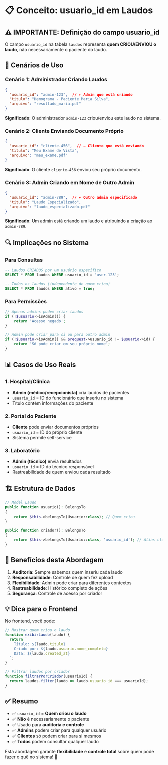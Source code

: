 # 📋 Conceito: usuario_id em Laudos

## ⚠️ IMPORTANTE: Definição do campo usuario_id

O campo `usuario_id` na tabela `laudos` representa **quem CRIOU/ENVIOU o laudo**, não necessariamente o paciente do laudo.

## 🎯 Cenários de Uso

### Cenário 1: Administrador Criando Laudos
```json
{
  "usuario_id": "admin-123",  // ← Admin que está criando
  "titulo": "Hemograma - Paciente Maria Silva",
  "arquivo": "resultado_maria.pdf"
}
```
**Significado**: O administrador `admin-123` criou/enviou este laudo no sistema.

### Cenário 2: Cliente Enviando Documento Próprio
```json
{
  "usuario_id": "cliente-456",  // ← Cliente que está enviando
  "titulo": "Meu Exame de Vista",
  "arquivo": "meu_exame.pdf"
}
```
**Significado**: O cliente `cliente-456` enviou seu próprio documento.

### Cenário 3: Admin Criando em Nome de Outro Admin
```json
{
  "usuario_id": "admin-789",  // ← Outro admin especificado
  "titulo": "Laudo Especializado",
  "arquivo": "laudo_especializado.pdf"
}
```
**Significado**: Um admin está criando um laudo e atribuindo a criação ao `admin-789`.

## 🔍 Implicações no Sistema

### Para Consultas
```sql
-- Laudos CRIADOS por um usuário específico
SELECT * FROM laudos WHERE usuario_id = 'user-123';

-- Todos os laudos (independente de quem criou)
SELECT * FROM laudos WHERE ativo = true;
```

### Para Permissões
```php
// Apenas admins podem criar laudos
if (!$usuario->isAdmin()) {
    return 'Acesso negado';
}

// Admin pode criar para si ou para outro admin
if (!$usuario->isAdmin() && $request->usuario_id != $usuario->id) {
    return 'Só pode criar em seu próprio nome';
}
```

## 📊 Casos de Uso Reais

### 1. **Hospital/Clínica**
- **Admin (médico/recepcionista)** cria laudos de pacientes
- `usuario_id` = ID do funcionário que inseriu no sistema
- Título contém informações do paciente

### 2. **Portal do Paciente**
- **Cliente** pode enviar documentos próprios
- `usuario_id` = ID do próprio cliente
- Sistema permite self-service

### 3. **Laboratório**
- **Admin (técnico)** envia resultados
- `usuario_id` = ID do técnico responsável
- Rastreabilidade de quem enviou cada resultado

## 🏗️ Estrutura de Dados

```php
// Model Laudo
public function usuario(): BelongsTo 
{
    return $this->belongsTo(Usuario::class); // Quem criou
}

public function criador(): BelongsTo 
{
    return $this->belongsTo(Usuario::class, 'usuario_id'); // Alias claro
}
```

## 🚀 Benefícios desta Abordagem

1. **Auditoria**: Sempre sabemos quem inseriu cada laudo
2. **Responsabilidade**: Controle de quem fez upload
3. **Flexibilidade**: Admin pode criar para diferentes contextos
4. **Rastreabilidade**: Histórico completo de ações
5. **Segurança**: Controle de acesso por criador

## 💡 Dica para o Frontend

No frontend, você pode:

```javascript
// Mostrar quem criou o laudo
function exibirLaudo(laudo) {
  return `
    Título: ${laudo.titulo}
    Criado por: ${laudo.usuario.nome_completo}
    Data: ${laudo.created_at}
  `;
}

// Filtrar laudos por criador
function filtrarPorCriador(usuarioId) {
  return laudos.filter(laudo => laudo.usuario_id === usuarioId);
}
```

## ✅ Resumo

- ✅ `usuario_id` = **Quem criou o laudo**
- ✅ **Não** é necessariamente o paciente
- ✅ Usado para **auditoria e controle**
- ✅ **Admins** podem criar para qualquer usuário
- ✅ **Clientes** só podem criar para si mesmos
- ✅ **Todos** podem consultar qualquer laudo

Esta abordagem garante **flexibilidade** e **controle total** sobre quem pode fazer o quê no sistema! 🎯